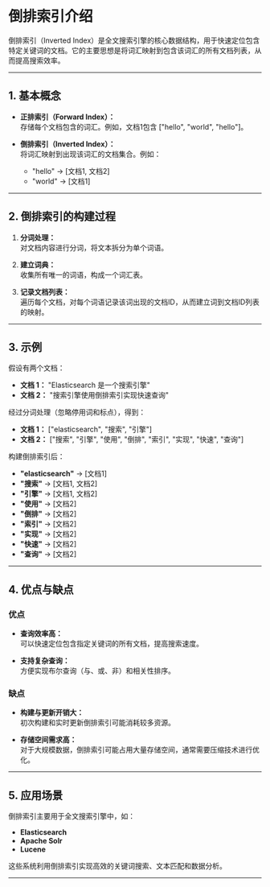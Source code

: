 # 倒排索引介绍

倒排索引（Inverted Index）是全文搜索引擎的核心数据结构，用于快速定位包含特定关键词的文档。它的主要思想是将词汇映射到包含该词汇的所有文档列表，从而提高搜索效率。

---

## 1. 基本概念

- **正排索引（Forward Index）：**  
  存储每个文档包含的词汇。例如，文档1包含 ["hello", "world", "hello"]。

- **倒排索引（Inverted Index）：**  
  将词汇映射到出现该词汇的文档集合。例如：
    - "hello" → [文档1, 文档2]
    - "world" → [文档1]

---

## 2. 倒排索引的构建过程

1. **分词处理：**  
   对文档内容进行分词，将文本拆分为单个词语。

2. **建立词典：**  
   收集所有唯一的词语，构成一个词汇表。

3. **记录文档列表：**  
   遍历每个文档，对每个词语记录该词出现的文档ID，从而建立词到文档ID列表的映射。

---

## 3. 示例

假设有两个文档：

- **文档 1：** "Elasticsearch 是一个搜索引擎"
- **文档 2：** "搜索引擎使用倒排索引实现快速查询"

经过分词处理（忽略停用词和标点），得到：
- **文档 1：** ["elasticsearch", "搜索", "引擎"]
- **文档 2：** ["搜索", "引擎", "使用", "倒排", "索引", "实现", "快速", "查询"]

构建倒排索引后：
- **"elasticsearch"** → [文档1]
- **"搜索"** → [文档1, 文档2]
- **"引擎"** → [文档1, 文档2]
- **"使用"** → [文档2]
- **"倒排"** → [文档2]
- **"索引"** → [文档2]
- **"实现"** → [文档2]
- **"快速"** → [文档2]
- **"查询"** → [文档2]

---

## 4. 优点与缺点

### 优点
- **查询效率高：**  
  可以快速定位包含指定关键词的所有文档，提高搜索速度。

- **支持复杂查询：**  
  方便实现布尔查询（与、或、非）和相关性排序。

### 缺点
- **构建与更新开销大：**  
  初次构建和实时更新倒排索引可能消耗较多资源。

- **存储空间需求高：**  
  对于大规模数据，倒排索引可能占用大量存储空间，通常需要压缩技术进行优化。

---

## 5. 应用场景

倒排索引主要用于全文搜索引擎中，如：
- **Elasticsearch**
- **Apache Solr**
- **Lucene**

这些系统利用倒排索引实现高效的关键词搜索、文本匹配和数据分析。

---
